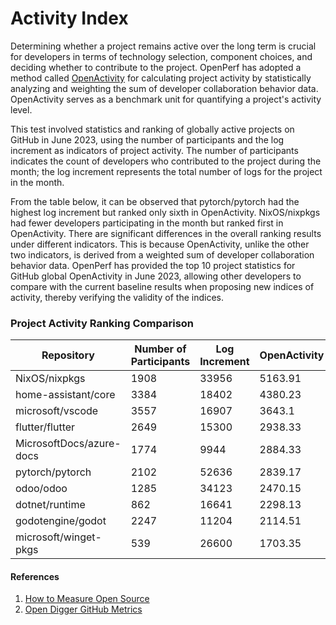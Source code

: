 # Activity Index
Determining whether a project remains active over the long term is crucial for developers in terms of technology selection, component choices, and deciding whether to contribute to the project. OpenPerf has adopted a method called [OpenActivity](https://blog.frankzhao.cn/how_to_measure_open_source_1/) for calculating project activity by statistically analyzing and weighting the sum of developer collaboration behavior data. OpenActivity serves as a benchmark unit for quantifying a project's activity level.

This test involved statistics and ranking of globally active projects on GitHub in June 2023, using the number of participants and the log increment as indicators of project activity. The number of participants indicates the count of developers who contributed to the project during the month; the log increment represents the total number of logs for the project in the month.

From the table below, it can be observed that pytorch/pytorch had the highest log increment but ranked only sixth in OpenActivity. NixOS/nixpkgs had fewer developers participating in the month but ranked first in OpenActivity. There are significant differences in the overall ranking results under different indicators. This is because OpenActivity, unlike the other two indicators, is derived from a weighted sum of developer collaboration behavior data. OpenPerf has provided the top 10 project statistics for GitHub global OpenActivity in June 2023, allowing other developers to compare with the current baseline results when proposing new indices of activity, thereby verifying the validity of the indices.

### Project Activity Ranking Comparison
| Repository | Number of Participants | Log Increment | OpenActivity |
|------------|------------------------|---------------|--------------|
| NixOS/nixpkgs | 1908 | 33956 | 5163.91 |
| home-assistant/core | 3384 | 18402 | 4380.23 |
| microsoft/vscode | 3557 | 16907 | 3643.1 |
| flutter/flutter | 2649 | 15300 | 2938.33 |
| MicrosoftDocs/azure-docs | 1774 | 9944 | 2884.33 |
| pytorch/pytorch | 2102 | 52636 | 2839.17 |
| odoo/odoo | 1285 | 34123 | 2470.15 |
| dotnet/runtime | 862 | 16641 | 2298.13 |
| godotengine/godot | 2247 | 11204 | 2114.51 |
| microsoft/winget-pkgs | 539 | 26600 | 1703.35 |

#### References
1. [How to Measure Open Source](https://blog.frankzhao.cn/how_to_measure_open_source_1/)
2. [Open Digger GitHub Metrics](https://github.com/X-lab2017/open-digger/blob/master/src/metrics/indices.ts#L109)
